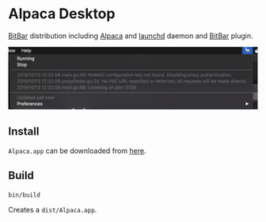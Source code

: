 # Alpaca Desktop

[BitBar][1] distribution including [Alpaca][2] and [launchd][3] daemon and [BitBar][1] plugin.

![Screenshot](docs/screenshot.png)

## Install

`Alpaca.app` can be downloaded from [here][4].

## Build

```
bin/build
```

Creates a `dist/Alpaca.app`.

[1]: https://github.com/matryer/bitbar
[2]: https://github.com/samuong/alpaca
[3]: https://developer.apple.com/library/archive/documentation/MacOSX/Conceptual/BPSystemStartup/Chapters/CreatingLaunchdJobs.html
[4]: https://github.com/jamesmoriarty/alpaca-desktop/releases
